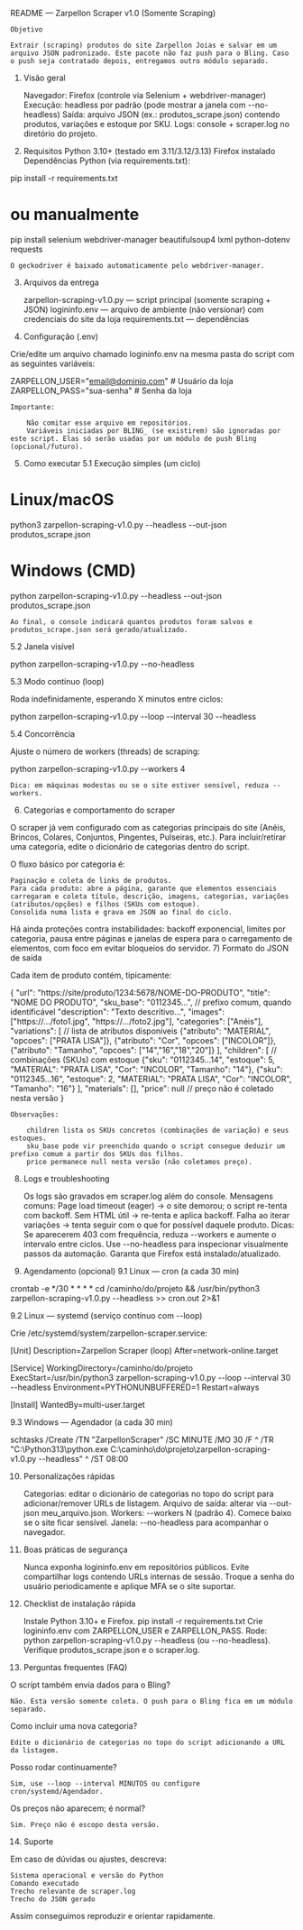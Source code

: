 README — Zarpellon Scraper v1.0 (Somente Scraping)

    Objetivo

    Extrair (scraping) produtos do site Zarpellon Joias e salvar em um arquivo JSON padronizado. Este pacote não faz push para o Bling. Caso o push seja contratado depois, entregamos outro módulo separado.

1) Visão geral

    Navegador: Firefox (controle via Selenium + webdriver-manager)
    Execução: headless por padrão (pode mostrar a janela com --no-headless)
    Saída: arquivo JSON (ex.: produtos_scrape.json) contendo produtos, variações e estoque por SKU.
    Logs: console + scraper.log no diretório do projeto.

2) Requisitos
Python 3.10+ (testado em 3.11/3.12/3.13)
Firefox instalado
Dependências Python (via requirements.txt):

pip install -r requirements.txt
# ou manualmente
pip install selenium webdriver-manager beautifulsoup4 lxml python-dotenv requests

    O geckodriver é baixado automaticamente pelo webdriver-manager.

3) Arquivos da entrega

    zarpellon-scraping-v1.0.py — script principal (somente scraping + JSON)
    logininfo.env — arquivo de ambiente (não versionar) com credenciais do site da loja
    requirements.txt — dependências

4) Configuração (.env)

Crie/edite um arquivo chamado logininfo.env na mesma pasta do script com as seguintes variáveis:

ZARPELLON_USER="email@dominio.com"  # Usuário da loja
ZARPELLON_PASS="sua-senha"         # Senha da loja

    Importante:

        Não comitar esse arquivo em repositórios.
        Variáveis iniciadas por BLING_ (se existirem) são ignoradas por este script. Elas só serão usadas por um módulo de push Bling (opcional/futuro).

5) Como executar
5.1 Execução simples (um ciclo)

# Linux/macOS
python3 zarpellon-scraping-v1.0.py --headless --out-json produtos_scrape.json

# Windows (CMD)
python zarpellon-scraping-v1.0.py --headless --out-json produtos_scrape.json

    Ao final, o console indicará quantos produtos foram salvos e produtos_scrape.json será gerado/atualizado.

5.2 Janela visível

python zarpellon-scraping-v1.0.py --no-headless

5.3 Modo contínuo (loop)

Roda indefinidamente, esperando X minutos entre ciclos:

python zarpellon-scraping-v1.0.py --loop --interval 30 --headless

5.4 Concorrência

Ajuste o número de workers (threads) de scraping:

python zarpellon-scraping-v1.0.py --workers 4

    Dica: em máquinas modestas ou se o site estiver sensível, reduza --workers.

6) Categorias e comportamento do scraper

O scraper já vem configurado com as categorias principais do site (Anéis, Brincos, Colares, Conjuntos, Pingentes, Pulseiras, etc.). Para incluir/retirar uma categoria, edite o dicionário de categorias dentro do script.

O fluxo básico por categoria é:

    Paginação e coleta de links de produtos.
    Para cada produto: abre a página, garante que elementos essenciais carregaram e coleta título, descrição, imagens, categorias, variações (atributos/opções) e filhos (SKUs com estoque).
    Consolida numa lista e grava em JSON ao final do ciclo.

Há ainda proteções contra instabilidades: backoff exponencial, limites por categoria, pausa entre páginas e janelas de espera para o carregamento de elementos, com foco em evitar bloqueios do servidor.
7) Formato do JSON de saída

Cada item de produto contém, tipicamente:

{
  "url": "https://site/produto/1234:5678/NOME-DO-PRODUTO",
  "title": "NOME DO PRODUTO",
  "sku_base": "0112345...",           // prefixo comum, quando identificável
  "description": "Texto descritivo…",
  "images": ["https://.../foto1.jpg", "https://.../foto2.jpg"],
  "categories": ["Anéis"],
  "variations": [                      // lista de atributos disponíveis
    {"atributo": "MATERIAL", "opcoes": ["PRATA LISA"]},
    {"atributo": "Cor",      "opcoes": ["INCOLOR"]},
    {"atributo": "Tamanho",  "opcoes": ["14","16","18","20"]}
  ],
  "children": [                        // combinações (SKUs) com estoque
    {"sku": "0112345...14", "estoque": 5, "MATERIAL": "PRATA LISA", "Cor": "INCOLOR", "Tamanho": "14"},
    {"sku": "0112345...16", "estoque": 2, "MATERIAL": "PRATA LISA", "Cor": "INCOLOR", "Tamanho": "16"}
  ],
  "materials": [],
  "price": null                        // preço não é coletado nesta versão
}

    Observações:

        children lista os SKUs concretos (combinações de variação) e seus estoques.
        sku_base pode vir preenchido quando o script consegue deduzir um prefixo comum a partir dos SKUs dos filhos.
        price permanece null nesta versão (não coletamos preço).

8) Logs e troubleshooting

    Os logs são gravados em scraper.log além do console.
    Mensagens comuns:
        Page load timeout (eager) → o site demorou; o script re-tenta com backoff.
        Sem HTML útil → re-tenta e aplica backoff.
        Falha ao iterar variações → tenta seguir com o que for possível daquele produto.
    Dicas:
        Se aparecerem 403 com frequência, reduza --workers e aumente o intervalo entre ciclos.
        Use --no-headless para inspecionar visualmente passos da automação.
        Garanta que Firefox está instalado/atualizado.

9) Agendamento (opcional)
9.1 Linux — cron (a cada 30 min)

crontab -e
*/30 * * * * cd /caminho/do/projeto && /usr/bin/python3 zarpellon-scraping-v1.0.py --headless >> cron.out 2>&1

9.2 Linux — systemd (serviço contínuo com --loop)

Crie /etc/systemd/system/zarpellon-scraper.service:

[Unit]
Description=Zarpellon Scraper (loop)
After=network-online.target

[Service]
WorkingDirectory=/caminho/do/projeto
ExecStart=/usr/bin/python3 zarpellon-scraping-v1.0.py --loop --interval 30 --headless
Environment=PYTHONUNBUFFERED=1
Restart=always

[Install]
WantedBy=multi-user.target

9.3 Windows — Agendador (a cada 30 min)

schtasks /Create /TN "ZarpellonScraper" /SC MINUTE /MO 30 /F ^
  /TR "C:\Python313\python.exe C:\caminho\do\projeto\zarpellon-scraping-v1.0.py --headless" ^
  /ST 08:00

10) Personalizações rápidas

    Categorias: editar o dicionário de categorias no topo do script para adicionar/remover URLs de listagem.
    Arquivo de saída: alterar via --out-json meu_arquivo.json.
    Workers: --workers N (padrão 4). Comece baixo se o site ficar sensível.
    Janela: --no-headless para acompanhar o navegador.

11) Boas práticas de segurança

    Nunca exponha logininfo.env em repositórios públicos.
    Evite compartilhar logs contendo URLs internas de sessão.
    Troque a senha do usuário periodicamente e aplique MFA se o site suportar.

12) Checklist de instalação rápida

    Instale Python 3.10+ e Firefox.
    pip install -r requirements.txt
    Crie logininfo.env com ZARPELLON_USER e ZARPELLON_PASS.
    Rode: python zarpellon-scraping-v1.0.py --headless (ou --no-headless).
    Verifique produtos_scrape.json e o scraper.log.

13) Perguntas frequentes (FAQ)

O script também envia dados para o Bling?

    Não. Esta versão somente coleta. O push para o Bling fica em um módulo separado.

Como incluir uma nova categoria?

    Edite o dicionário de categorias no topo do script adicionando a URL da listagem.

Posso rodar continuamente?

    Sim, use --loop --interval MINUTOS ou configure cron/systemd/Agendador.

Os preços não aparecem; é normal?

    Sim. Preço não é escopo desta versão.

14) Suporte

Em caso de dúvidas ou ajustes, descreva:

    Sistema operacional e versão do Python
    Comando executado
    Trecho relevante de scraper.log
    Trecho do JSON gerado

Assim conseguimos reproduzir e orientar rapidamente.

